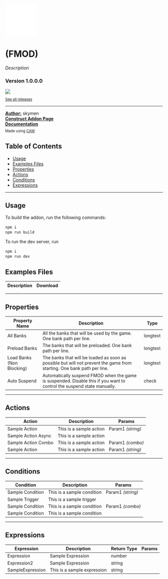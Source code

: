 <img src="./src/icon.svg" width="100" /><br>
# (FMOD)
<i>Description</i> <br>
### Version 1.0.0.0

[<img src="https://placehold.co/200x50/4493f8/FFF?text=Download&font=montserrat" width="200"/>](https://github.com/skymen/fmod_sdkv2/releases/download/skymen_fmod-1.0.0.0.c3addon/skymen_fmod-1.0.0.0.c3addon)
<br>
<sub> [See all releases](https://github.com/skymen/fmod_sdkv2/releases) </sub> <br>

---
<b><u>Author:</u></b> skymen <br>
<b>[Construct Addon Page](https://www.construct.net/en/make-games/addons/1206/)</b>  <br>
<b>[Documentation](https://www.construct.net/en/make-games/addons/1206/documentation)</b>  <br>
<sub>Made using [CAW](https://marketplace.visualstudio.com/items?itemName=skymen.caw) </sub><br>

## Table of Contents
- [Usage](#usage)
- [Examples Files](#examples-files)
- [Properties](#properties)
- [Actions](#actions)
- [Conditions](#conditions)
- [Expressions](#expressions)
---
## Usage
To build the addon, run the following commands:

```
npm i
npm run build
```

To run the dev server, run

```
npm i
npm run dev
```

## Examples Files
| Description | Download |
| --- | --- |

---
## Properties
| Property Name | Description | Type |
| --- | --- | --- |
| All Banks | All the banks that will be used by the game. One bank path per line. | longtext |
| Preload Banks | The banks that will be preloaded. One bank path per line. | longtext |
| Load Banks (Non Blocking) | The banks that will be loaded as soon as possible but will not prevent the game from starting. One bank path per line. | longtext |
| Auto Suspend | Automatically suspend FMOD when the game is suspended. Disable this if you want to control the suspend state manually. | check |


---
## Actions
| Action | Description | Params
| --- | --- | --- |
| Sample Action | This is a sample action | Param1             *(string)* <br> |
| Sample Action Async | This is a sample action |  |
| Sample Action Combo | This is a sample action | Param1             *(combo)* <br> |
| Sample Action | This is a sample action | Param1             *(string)* <br> |


---
## Conditions
| Condition | Description | Params
| --- | --- | --- |
| Sample Condition | This is a sample condition | Param1 *(string)* <br> |
| Sample Trigger | This is a sample trigger |  |
| Sample Condition | This is a sample condition | Param1 *(combo)* <br> |
| Sample Condition | This is a sample condition |  |


---
## Expressions
| Expression | Description | Return Type | Params
| --- | --- | --- | --- |
| Expression | Sample Expression | number |  | 
| Expression2 | Sample Expression | string |  | 
| SampleExpression | This is a sample expression | string |  | 
